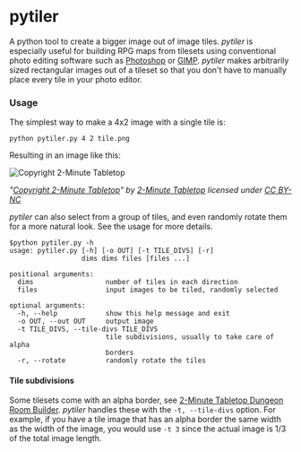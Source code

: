 # pytiler

A python tool to create a bigger image out of image tiles. *pytiler* is especially useful for building RPG maps from tilesets using conventional photo editing software such as [Photoshop](https://www.adobe.com/products/photoshop.html) or [GIMP](https://www.gimp.org/).
*pytiler* makes arbitrarily sized rectangular images out of a tileset so that you don't have to manually place every tile in your photo editor.

### Usage

The simplest way to make a 4x2 image with a single tile is:

`python pytiler.py 4 2 tile.png`

Resulting in an image like this:

![Copyright 2-Minute Tabletop](/4x2.example.png "Copyright 2-Minute Tabletop")

*"[Copyright 2-Minute Tabletop](/4x2.example.png)" by
[2-Minute Tabletop](https://2minutetabletop.com) licensed under
[CC BY-NC](https://creativecommons.org/licenses/by-nc/4.0/)*

*pytiler* can also select from a group of tiles, and even randomly rotate them for a more natural look. See the usage for more details.

```
$python pytiler.py -h
usage: pytiler.py [-h] [-o OUT] [-t TILE_DIVS] [-r]
                  dims dims files [files ...]

positional arguments:
  dims                  number of tiles in each direction
  files                 input images to be tiled, randomly selected

optional arguments:
  -h, --help            show this help message and exit
  -o OUT, --out OUT     output image
  -t TILE_DIVS, --tile-divs TILE_DIVS
                        tile subdivisions, usually to take care of alpha
                        borders
  -r, --rotate          randomly rotate the tiles
```

#### Tile subdivisions
Some tilesets come with an alpha border, see [2-Minute Tabletop Dungeon Room Builder](https://2minutetabletop.com/gallery/dungeon-room-builder/). *pytiler* handles these with the `-t, --tile-divs` option. For example, if you have a tile image that has an alpha border the same width as the width of the image, you would use `-t 3` since the actual image is 1/3 of the total image length.
